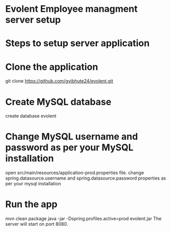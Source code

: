 # Evolent Employee managment server setup

# Steps to setup server application

# Clone the application
   git clone https://github.com/gvibhute24/evolent.git

# Create MySQL database
   create database evolent
 
# Change MySQL username and password as per your MySQL installation
  open src/main/resources/application-prod.properties file.
  change spring.datasource.username and spring.datasource.password properties as per your mysql installation
# Run the app
  mvn clean package
  java -jar -Dspring.profiles.active=prod evolent.jar
  The server will start on port 8080.


